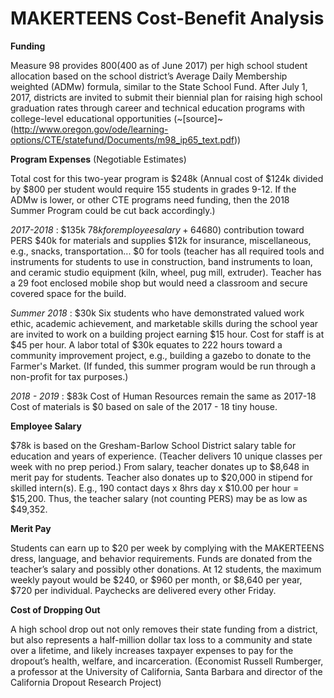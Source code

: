 # MAKERTEENS Cost-Benefit Analysis #

**Funding**

Measure 98 provides $800 ($400 as of June 2017) per high school student allocation based on the school district’s Average Daily Membership weighted (ADMw) formula, similar to the State School Fund. After July 1, 2017, districts are invited to submit their biennial plan for raising high school graduation rates through career and technical education programs with college-level educational opportunities (~[source]~(http://www.oregon.gov/ode/learning-options/CTE/statefund/Documents/m98_ip65_text.pdf))

**Program Expenses** (Negotiable Estimates)

Total cost for this two-year program is $248k
(Annual cost of $124k divided by $800 per student would require 155 students in grades 9-12. If the ADMw is lower, or other CTE programs need funding, then the 2018 Summer Program could be cut back accordingly.)

*2017-2018* : $135k
$78k for employee salary +6% ($4680) contribution toward PERS
$40k for materials and supplies
$12k for insurance, miscellaneous, e.g., snacks, transportation...
$0 for tools (teacher has all required tools and instruments for students to use in construction, band instruments to loan, and ceramic studio equipment (kiln, wheel, pug mill, extruder). Teacher has a 29 foot enclosed mobile shop but would need a classroom and secure covered space for the build.

*Summer 2018* : $30k
Six students who have demonstrated valued work ethic, academic achievement, and marketable skills during the school year are invited to work on a building project earning $15 hour. Cost for staff is at $45 per hour. A labor total of $30k equates to 222 hours toward a community improvement project, e.g., building a gazebo to donate to the Farmer's Market. (If funded, this summer program would be run through a non-profit for tax purposes.)

*2018 - 2019* : $83k
Cost of Human Resources remain the same as 2017-18
Cost of materials is $0 based on sale of the 2017 - 18 tiny house.

**Employee Salary**

$78k is based on the Gresham-Barlow School District salary table for education and years of experience. (Teacher delivers 10 unique classes per week with no prep period.) From salary, teacher donates up to $8,648 in merit pay for students. Teacher also donates up to $20,000 in stipend for skilled intern(s). E.g., 190 contact days x 8hrs day x $10.00 per hour = $15,200. Thus, the teacher salary (not counting PERS) may be as low as $49,352.

**Merit Pay**

Students can earn up to $20 per week by complying with the MAKERTEENS dress, language, and behavior requirements. Funds are donated from the teacher’s salary and possibly other donations. At 12 students, the maximum weekly payout would be $240, or $960 per month, or $8,640 per year, $720 per individual. Paychecks are delivered every other Friday.

**Cost of Dropping Out**

A high school drop out not only removes their state funding from a district, but also represents a half-million dollar tax loss to a community and state over a lifetime, and likely increases taxpayer expenses to pay for the dropout’s health, welfare, and incarceration. (Economist Russell Rumberger, a professor at the University of California, Santa Barbara and director of the California Dropout Research Project)
